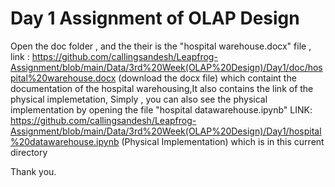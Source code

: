 # Day 1 Assignment of OLAP Design

Open the doc folder , and the their is the "hospital warehouse.docx" file , 
link : https://github.com/callingsandesh/Leapfrog-Assignment/blob/main/Data/3rd%20Week(OLAP%20Design)/Day1/doc/hospital%20warehouse.docx (download the docx file)
which containt the documentation of the hospital warehousing,It also contains the link of the physical implemetation, Simply , you can also see the physical implementation by opening the file "hospital datawarehouse.ipynb" 
LINK: https://github.com/callingsandesh/Leapfrog-Assignment/blob/main/Data/3rd%20Week(OLAP%20Design)/Day1/hospital%20datawarehouse.ipynb (Physical Implementation)
which is in this current directory

Thank you.
